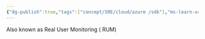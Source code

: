 ```yaml
---
{"dg-publish":true,"tags":["concept/SRE/cloud/azure /sdk"],"ms-learn-url":"https://learn.microsoft.com/en-us/azure/azure-monitor/app/javascript-sdk","definition":"he Microsoft Azure Monitor Application Insights JavaScript SDK collects usage data, which allows you to monitor and analyze the performance of JavaScript web applications.","aliases":["RUM"],"permalink":"/concepts/microsoft-azure-monitor-application-insights-java-script-sdk/","dgPassFrontmatter":true}
---
```


Also known as Real User Monitoring ( RUM)
